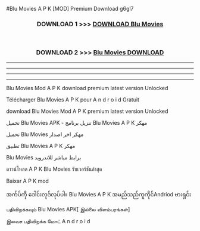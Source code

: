 #Blu Movies  A P K [MOD] Premium Download g6gl7



<div align="center">

<h3>DOWNLOAD 1 >>> <a href="https://teeasianyam.web.app?sq=Blu Movies ">DOWNLOAD Blu Movies  </a></h3><br>

<h3>DOWNLOAD 2 >>> <a href="https://teeasianyam.web.app?sq=Blu Movies  ">Blu Movies   DOWNLOAD </a></h3>

</div>


----------------------------------------------------------

----------------------------------------------------------

----------------------------------------------------------

----------------------------------------------------------


Blu Movies   Mod A P K download premium latest version Unlocked

Télécharger Blu Movies   A P K pour A n d r o i d Gratuit

download Blu Movies   Mod A P K premium latest version Unlocked

تحميل Blu Movies   APK - تنزيل برنامج Blu Movies   A P K مهكر

تحميل Blu Movies   مهكر اخر اصدار

تطبيق Blu Movies   A P K مهكر

Blu Movies   برابط مباشر للاندرويد

ดาวน์โหลด A P K Blu Movies   รับเวอร์ชันล่าสุด

Baixar A P K mod

အက်ပ်ကို ဒေါင်းလုဒ်လုပ်ပါ။ Blu Movies   A P K အမည်သည်ကူကိုင်Andriod ဗားရှင်း

பதிவிறக்கவும் Blu Movies   APK[ இல்லை விளம்பரங்கள்] 
 
இலவச பதிவிறக்க மோட் A n d r o i d



